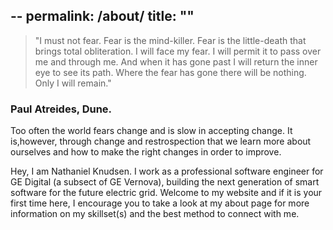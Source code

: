 --
permalink: /about/
title: ""
--
> "I must not fear. Fear is the mind-killer. Fear is the little-death that brings total obliteration. I will face my fear. I will permit it to pass over me and through me. And when it has gone past I will return the inner eye to see its path. Where the fear has gone there will be nothing. Only I will remain." 
### Paul Atreides, Dune.

Too often the world fears change and is slow in accepting change. It is,however, through change and restrospection that we learn more about ourselves and how to make the right changes in order to improve.

Hey, I am Nathaniel Knudsen. I work as a professional software engineer for GE Digital (a subsect of GE Vernova), building the next generation of smart software for the future electric grid. Welcome to my website and if it is your first time here, I encourage you to take a look at my about page for more information on my skillset(s) and the best method to connect with me.

